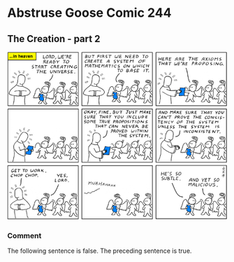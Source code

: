 # Abstruse Goose Comic 244
## The Creation - part 2

![image](comics/this_sentence_is_false.png)
### Comment
The following sentence is false. The preceding sentence is true.
